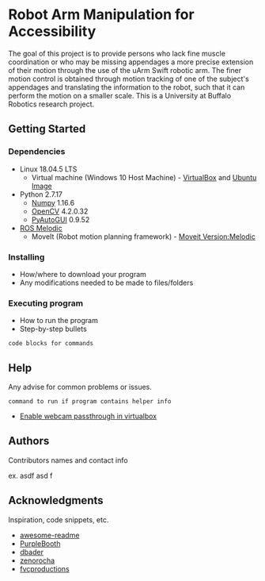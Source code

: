 # Robot Arm Manipulation for Accessibility
The goal of this project is to provide persons who lack fine muscle coordination or who may be missing appendages a more precise extension of their motion through the use of the uArm Swift robotic arm. The finer motion control is obtained through motion tracking of one of the subject's appendages and translating the information to the robot, such that it can perform the motion on a smaller scale. This is a University at Buffalo Robotics research project.

## Getting Started

### Dependencies

* Linux 18.04.5 LTS
  * Virtual machine (Windows 10 Host Machine) - [VirtualBox](https://www.virtualbox.org/wiki/Downloads) and [Ubuntu Image](https://www.linuxvmimages.com/images/ubuntu-1804/)
* Python 2.7.17
  * [Numpy](https://devdocs.io/numpy~1.16/) 1.16.6
  * [OpenCV](https://docs.opencv.org/4.2.0/) 4.2.0.32
  * [PyAutoGUI](https://pyautogui.readthedocs.io/en/latest/) 0.9.52
* [ROS Melodic](http://wiki.ros.org/melodic/Installation/Ubuntu )
  * MoveIt (Robot motion planning framework) - [Moveit Version:Melodic](http://docs.ros.org/en/melodic/api/moveit_tutorials/html/doc/getting_started/getting_started.html) 


### Installing

* How/where to download your program
* Any modifications needed to be made to files/folders

### Executing program

* How to run the program
* Step-by-step bullets
```
code blocks for commands
```

## Help

Any advise for common problems or issues.
```
command to run if program contains helper info
```
* [Enable webcam passthrough in virtualbox](https://scribles.net/using-webcam-in-virtualbox-guest-os-on-windows-host/)

## Authors

Contributors names and contact info

ex. asdf asd f 

## Acknowledgments

Inspiration, code snippets, etc.
* [awesome-readme](https://github.com/matiassingers/awesome-readme)
* [PurpleBooth](https://gist.github.com/PurpleBooth/109311bb0361f32d87a2)
* [dbader](https://github.com/dbader/readme-template)
* [zenorocha](https://gist.github.com/zenorocha/4526327)
* [fvcproductions](https://gist.github.com/fvcproductions/1bfc2d4aecb01a834b46)
